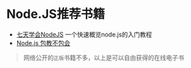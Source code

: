 # Node.JS推荐书籍

* [七天学会NodeJS](https://nqdeng.github.io/7-days-nodejs/) 一个快速概览node.js的入门教程
* [Node.js 包教不包会](https://github.com/alsotang/node-lessons)

> 网络公开的`正版`书籍不多，以上是可以自由获得的在线电子书